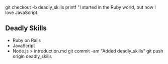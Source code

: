git checkout -b deadly_skills
printf "I started in the Ruby world, but now I love JavaScript.

## Deadly Skills

* Ruby on Rails
* JavaScript
* Node.js > introduction.md
git commit -am "Added deadly_skills"
git push origin deadly_skills
